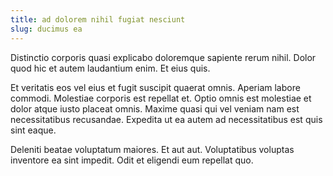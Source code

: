 ```yaml
---
title: ad dolorem nihil fugiat nesciunt
slug: ducimus ea
---
```


Distinctio corporis quasi explicabo doloremque sapiente rerum nihil. Dolor quod hic et autem laudantium enim. Et eius quis.

Et veritatis eos vel eius et fugit suscipit quaerat omnis. Aperiam labore commodi. Molestiae corporis est repellat et. Optio omnis est molestiae et dolor atque iusto placeat omnis. Maxime quasi qui vel veniam nam est necessitatibus recusandae. Expedita ut ea autem ad necessitatibus est quis sint eaque.

Deleniti beatae voluptatum maiores. Et aut aut. Voluptatibus voluptas inventore ea sint impedit. Odit et eligendi eum repellat quo.
